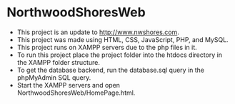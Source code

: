 # NorthwoodShoresWeb

- This project is an update to http://www.nwshores.com.
- This project was made using HTML, CSS, JavaScript, PHP, and MySQL.
- This project runs on XAMPP servers due to the php files in it.
- To run this project place the project folder into the htdocs directory in the XAMPP folder structure.
- To get the database backend, run the database.sql query in the phpMyAdmin SQL query.
- Start the XAMPP servers and open NorthwoodShoresWeb/HomePage.html.
